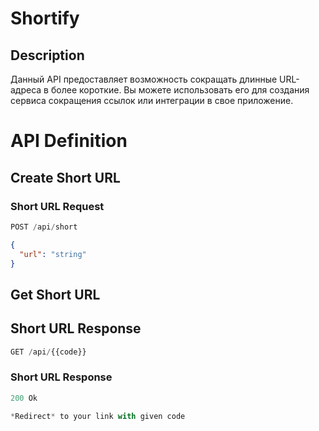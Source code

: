 # Shortify
## Description
Данный API предоставляет возможность сокращать длинные URL-адреса в более короткие. Вы можете использовать его для создания сервиса сокращения ссылок или интеграции в свое приложение.
# API Definition

## Create Short URL

### Short URL Request

```js
POST /api/short
```

```json
{
  "url": "string"
}
```

## Get Short URL

## Short URL Response


```js
GET /api/{{code}}
```

### Short URL Response

```js
200 Ok
```
```js
*Redirect* to your link with given code
```

